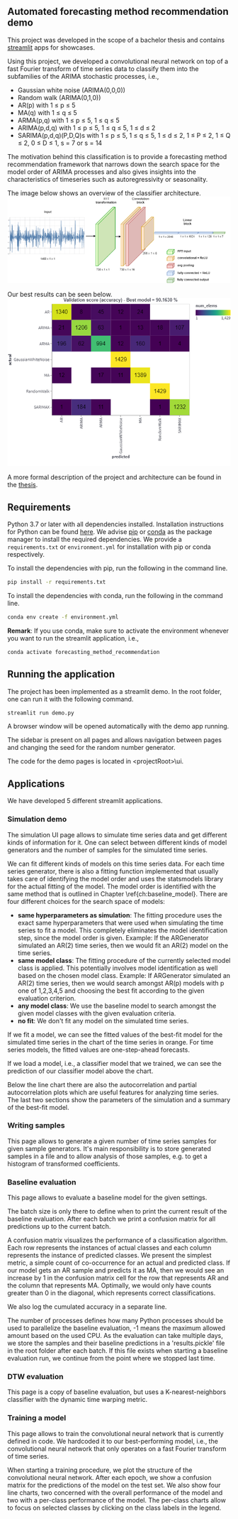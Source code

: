## Automated forecasting method recommendation demo

This project was developed in the scope of a bachelor thesis 
and contains [streamlit](https://streamlit.io/) apps for showcases.

Using this project, we developed a convolutional neural network 
on top of a fast Fourier transform of time series data to classify 
them into the subfamilies of the ARIMA stochastic processes, i.e.,
* Gaussian white noise (ARIMA(0,0,0))
* Random walk (ARIMA(0,1,0))
* AR(p) with 1 ≤ p ≤ 5
* MA(q) with 1 ≤ q ≤ 5
* ARMA(p,q) with 1 ≤ p ≤ 5, 1 ≤ q ≤ 5
* ARIMA(p,d,q) with 1 ≤ p ≤ 5, 1 ≤ q ≤ 5, 1 ≤ d ≤ 2
* SARIMA(p,d,q)(P,D,Q)s with 1 ≤ p ≤ 5, 1 ≤ q ≤ 5, 1 ≤ d ≤ 2,
  1 ≤ P ≤ 2, 1 ≤ Q ≤ 2, 0 ≤ D ≤ 1, s = 7 or s = 14

The motivation behind this classification is to provide a forecasting 
method recommendation framework that narrows down the search space 
for the model order of ARIMA processes and also gives insights 
into the characteristics of timeseries such as autoregressivity 
or seasonality.

The image below shows an overview of the classifier architecture.
![Architecture diagram](architecture_diagram.png)

Our best results can be seen below.
![Confusion matrix for results](results_conf_matrix.png)

A more formal description of the project and architecture can be found in the [thesis](#todo).

## Requirements

Python 3.7 or later with all dependencies installed.
Installation instructions for Python can be found [here](https://wiki.python.org/moin/BeginnersGuide/Download).
We advise [pip](https://pip.pypa.io/en/stable/installation/) or [conda](https://docs.conda.io/projects/conda/en/latest/user-guide/install/index.html) as the package manager to install the required dependencies.
We provide a `requirements.txt` or `environment.yml` for installation 
with pip or conda respectively. 

To install the dependencies with pip, run the following in the command line.
```bash
pip install -r requirements.txt
```

To install the dependencies with conda, run the following in the command line.
```bash
conda env create -f environment.yml
```
**Remark**: If you use conda, make sure to activate the environment whenever 
you want to run the streamlit application, i.e.,
```bash
conda activate forecasting_method_recommendation
```

## Running the application
The project has been implemented as a streamlit demo.
In the root folder, one can run it with the following command.
```bash
streamlit run demo.py
```
A browser window will be opened automatically with the demo app running.

The sidebar is present on all pages and allows navigation between pages and changing the seed for the random number generator.

The code for the demo pages is located in &lt;projectRoot>\ui.

## Applications

We have developed 5 different streamlit applications.

### Simulation demo
The simulation UI page allows to simulate time series data and get different kinds of information for it.
One can select between different kinds of model generators and the number of samples for the simulated time series.

We can fit different kinds of models on this time series data. For each time series generator, there is also a fitting function implemented that usually takes
care of identifying the model order and uses the statsmodels library for the actual fitting of the model. The model order is identified with the same method that is outlined in Chapter \ref{ch:baseline_model}.
There are four different choices for the search space of models:
* **same hyperparameters as simulation**: The fitting procedure uses the exact same hyperparameters that were used when simulating the time series to fit a model.
This completely eliminates the model identification step, since the model order is given.
Example: If the ARGenerator simulated an AR(2) time series, then we would fit an AR(2) model on the time series.
* **same model class**: The fitting procedure of the currently selected model class is applied. This potentially involves model identification as well based on the chosen model class.
Example: If ARGenerator simulated an AR(2) time series, then we would search amongst AR(p) models with p one of 1,2,3,4,5 and choosing the best fit according to the given evaluation criterion.
* **any model class**: We use the baseline model to search amongst the given model classes with the given evaluation criteria.
* **no fit**: We don't fit any model on the simulated time series.

If we fit a model, we can see the fitted values of the best-fit model for the simulated time series in the chart of the time series in orange.
For time series models, the fitted values are one-step-ahead forecasts.

If we load a model, i.e., a classifier model that we trained, we can see the prediction of our classifier model above the chart.

Below the line chart there are also the autocorrelation and partial autocorrelation plots which are useful features for analyzing time series.
The last two sections show the parameters of the simulation and a summary of the best-fit model.

### Writing samples

This page allows to generate a given number of time series samples for given sample generators.
It's main responsibility is to store generated samples in a file and to allow analysis of those samples, e.g. to get a histogram of transformed coefficients.

### Baseline evaluation

This page allows to evaluate a baseline model for the given settings.

The batch size is only there to define when to print the current result of the baseline evaluation.
After each batch we print a confusion matrix for all predictions up to the current batch.

A confusion matrix visualizes the performance of a classification algorithm.
Each row represents the instances of actual classes and each column represents the instance of predicted classes.
We present the simplest metric, a simple count of co-occurrence for an actual and predicted class.
If our model gets an AR sample and predicts it as MA, then we would see an increase by 1 in the confusion matrix cell
for the row that represents AR and the column that represents MA. Optimally, we would only have counts greater than 0 in the diagonal,
which represents correct classifications.

We also log the cumulated accuracy in a separate line.

The number of processes defines how many Python processes should be used to parallelize the baseline evaluation, -1 means the maximum allowed amount based on the used CPU.
As the evaluation can take multiple days, we store the samples and their baseline predictions in a 'results.pickle' file in the root folder after each batch.
If this file exists when starting a baseline evaluation run, we continue from the point where we stopped last time.

### DTW evaluation

This page is a copy of baseline evaluation, but uses a K-nearest-neighbors classifier 
with the dynamic time warping metric.

### Training a model

This page allows to train the convolutional neural network that is currently defined in code.
We hardcoded it to our best-performing model, i.e., the convolutional neural network that only operates on a fast Fourier transform of time series.

When starting a training procedure, we plot the structure of the convolutional neural network.
After each epoch, we show a confusion matrix for the predictions of the model on the test set.
We also show four line charts, two concerned with the overall performance of the model and two with a per-class performance of the model.
The per-class charts allow to focus on selected classes by clicking on the class labels in the legend.